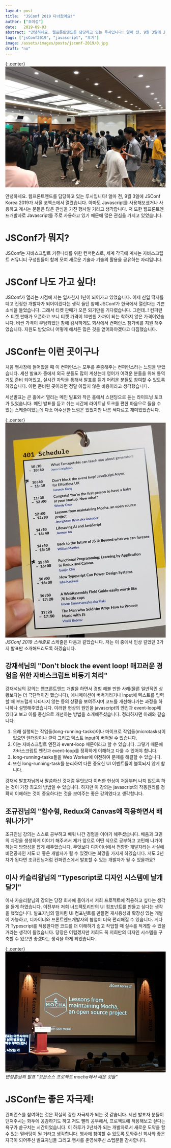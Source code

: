 ```yaml
---
layout: post
title:  "JSConf 2019 다녀왔어요!"
author: ["조이성"]
date:   2019-09-03
abstract: "안녕하세요. 웹프론트엔드를 담당하고 있는 루시입니다! 얼마 전, 9월 3일에 JSConf Korea 2019가 서울 코엑스에서 열렸습니다. 아마도 Javascript를 사용해보셨거나 사용하고 계시는 분들은 많은 관심을 가진 행사일 거라고 생각합니다. 저 또한 웹프론트엔드개발자로 Javascript를 주로 사용하고 있기 때문에 많은 관심을 가지고 있었습니다."
tags: ["jsConf2019", "javascript", "후기"]
image: /assets/images/posts/jsconf-2019/0.jpg
draft: "no"
---
```


{:.center}
![img0](/assets/images/posts/jsconf-2019/0.jpg)

안녕하세요. 웹프론트엔드를 담당하고 있는 루시입니다! 얼마 전, 9월 3일에 JSConf Korea 2019가 서울 코엑스에서 열렸습니다. 아마도 Javascript를 사용해보셨거나 사용하고 계시는 분들은 많은 관심을 가진 행사일 거라고 생각합니다. 저 또한 웹프론트엔드개발자로 Javascript를 주로 사용하고 있기 때문에 많은 관심을 가지고 있었습니다.

# JSConf가 뭐지?
JSConf는 자바스크립트 커뮤니티를 위한 컨퍼런스로, 세계 각국에 계시는 자바스크립트 커뮤니티 구성원들이 함께 모여 새로운 기술과 기술의 활용을 공유하는 자리입니다.

# JSConf 나도 가고 싶다!

JSConf가 열리는 시점에 저는 입사한지 1년이 되어가고 있었습니다. 이제 신입 딱지를 떼고 진정한 개발자가 되어야겠다는 생각 들던 참에 JSConf가 한국에서 열린다는 기쁜 소식을 들었습니다. 그래서 티켓 판매가 오픈 되기만을 기다렸습니다. 그런데..! 컨퍼런스 티켓 판매가 오픈하고 보니 티켓 가격이 10만원 가까이 되는 착하지 않은 가격이었습니다. 비싼 가격이 부담되었던 참에 감사하게도 회사에서 컨퍼런스 참가비를 지원 해주었습니다. 지원도 받았으니 어떻게 해서든 많은 것을 얻어와야겠다고 다짐했습니다.

# JSConf는 이런 곳이구나

처음 행사장에 들어왔을 때 이 컨퍼런스는 모두를 존중해주는 컨퍼런스라는 느낌을 받았습니다. 세션 발표자 중에서 외국 분들도 많이 계셨는데 영어가 어려운 분들을 위해 통역기도 준비 되어있고, 실시간 자막을 통해서 발표를 듣기 어려운 분들도 참여할 수 있도록 하였습니다. 이런 준비된 곳이라면 정말 아깝지 않은 비용이라고 생각했습니다.

세션발표는 큰 홀에서 열리는 메인 발표와 작은 홀에서 스탠딩으로 듣는 라이트닝 토크가 있었습니다. 메인 발표를 듣고 쉬는 시간에 라이트닝 토크를 편한 마음으로 들을 수 있는 스케줄이었는데 다소 어수선한 느낌은 있었지만 나름 색다르고 재미있었습니다.

{:.center}
![img1](/assets/images/posts/jsconf-2019/1.jpeg)
*JSConf 2019 스케줄표*
스케줄은 다음과 같았습니다. 저는 이 중에서 인상 깊었던 3가지 발표만 소개해드리도록 하겠습니다.

## 강재석님의 "Don't block the event loop! 매끄러운 경험을 위한 자바스크립트 비동기 처리"

강재석님의 강의는 웹프론트엔드 개발을 하면서 경험 해볼 만한 사례(물론 일반적인 상황보다는 더 극단적이긴 했습니다), 애니메이션이 버벅거리거나 input에 텍스트를 입력할 때 부드럽게 나타나지 않는 등의 상황을 보여주시며 코드를 개선해나가는 과정을 하나하나 설명해주었습니다. 
이러한 현상의 원인을 javascript의 엔진과 event-loop에 있다고 보고 이를 중심으로 개선하는 방법을 소개해주셨습니다. 정리하자면 아래와 같습니다.

1. 오래 실행되는 작업들(long-running-tasks)이나 마이크로 작업들(microtasks)이 있으면 렌더링이나 클릭 그리고 텍스트 input이 버벅될 수 있습니다.
2. 이는 자바스크립트 엔진과 event-loop 때문이라고 할 수 있습니다. 그렇기 때문에 자바스크립트 엔진과 event-loop를 정확하게 이해하고 다룰 수 있어야 합니다.
3. long-running-tasks들을 Web Worker에 이전하여 문제를 해결할 수 있습니다.
4. 또한 long-running-task를 분리하여 다른 중요한 UI 이벤트들이 블록되지 않게 합니다.

강재석 발표자님께서 말씀하신 것처럼 무엇보다 이러한 현상이 처음부터 나지 않도록 하는 것이 가장 최고의 방법일 수 있습니다. 하지만 이 강의는 javascript의 작동원리를 정확히 이해하는 것이 중요하다는 것을 보여주는 좋은 강의였다고 생각합니다. 

## 조규진님의 "함수형, Redux와 Canvas에 적용하면서 배워나가기"

조규진님 강의는 스스로 공부하고 배워 나간 경험을 이야기 해주셨습니다. 배움과 고민의 과정을 생생하게 이야기 해주셔서 제가 앞으로 어떤 식으로 공부하고 고민해 나가야하는지 방향성을 잡게 해주었습니다. 무엇보다 디자이너에서 전향한 개발자라는 사실에 비전공자인 저도 더 좋은 개발자가 될 수 있겠다는 희망을 가지게 하였습니다. 저도 3년차가 된다면 조규진님처럼 컨퍼런스에서 발표할 수 있는 개발자가 될 수 있을까요?

## 이사 카슬리왈님의 "Typescript로 디자인 시스템에 날개 달기"

이사 카슬리왈님의 강의는 당장 회사에 돌아가서 저희 프로젝트에 적용하고 싶다는 생각을 들게 하였습니다. 이전부터 저희 너드팩토리만의 UI 컴포넌트를 만들고 싶다는 생각을 했었습니다. 발표자님의 말처럼 UI 컴포넌트를 만들면 재사용성과 확장성 있는 개발이 가능하고, 디자이너와 프론트엔드개발자의 협업이 더욱 편리해질 수 있습니다. 게다가 Typescript를 적용한다면 코드를 더 이해하기 쉽고 작업할 때 실수를 적게할 수 있을거라는 생각이 들었습니다. 당장은 어렵겠지만 저희도 꼭 저희만의 디자인 시스템을 구축할 수 있으면 좋겠다는 생각을 하게 되었습니다.

{:.center}
![img2](/assets/images/posts/jsconf-2019/2.jpeg)
*변정훈님의 발표 "오픈소스 프로젝트 mocha에서 배운 것들"*

# JSConf는 좋은 자극제!

컨퍼런스를 참여하는 것은 확실히 강한 자극제가 되는 것 같습니다. 세션 발표자 분들이 던져주시는 화두에 공감하기도 하고 저도 빨리 공부해서, 프로젝트에 적용해보고 싶다는 욕구가 쏟구치는 시간이었습니다. 이 하루가 2년차가 되는 개발자로서 새로운 도약을 할 수 있는 밑바탕이 될 거라고 생각합니다. 행사에 참여할 수 있도록 도와주신 회사와 좋은 자극이 되어주신 발표자님들 그리고 행사를 운영해주신 스텝분들 감사합니다.